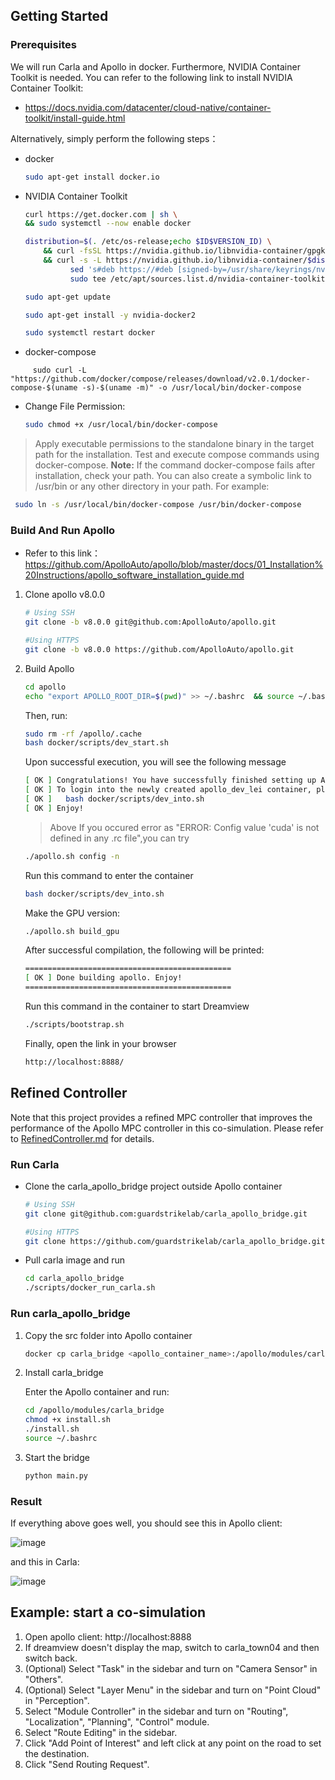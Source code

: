 
<!-- GETTING STARTED -->
## Getting Started

### Prerequisites

We will run Carla and Apollo in docker. Furthermore, NVIDIA Container Toolkit is needed. You can refer to the following link to install NVIDIA Container Toolkit:
* https://docs.nvidia.com/datacenter/cloud-native/container-toolkit/install-guide.html

Alternatively, simply perform the following steps：

* docker

  ```sh
  sudo apt-get install docker.io
  ```
* NVIDIA Container Toolkit

  ```sh
  curl https://get.docker.com | sh \
  && sudo systemctl --now enable docker
  ```
  ```sh
  distribution=$(. /etc/os-release;echo $ID$VERSION_ID) \
      && curl -fsSL https://nvidia.github.io/libnvidia-container/gpgkey | sudo gpg --dearmor -o /usr/share/keyrings/nvidia-container-toolkit-keyring.gpg \
      && curl -s -L https://nvidia.github.io/libnvidia-container/$distribution/libnvidia-container.list | \
            sed 's#deb https://#deb [signed-by=/usr/share/keyrings/nvidia-container-toolkit-keyring.gpg] https://#g' | \
            sudo tee /etc/apt/sources.list.d/nvidia-container-toolkit.list
  ```
  ```sh
  sudo apt-get update
  ```
  ```sh
  sudo apt-get install -y nvidia-docker2
  ```
  ```sh
  sudo systemctl restart docker
  ```

* docker-compose

```
     sudo curl -L "https://github.com/docker/compose/releases/download/v2.0.1/docker-compose-$(uname -s)-$(uname -m)" -o /usr/local/bin/docker-compose
```

* Change File Permission:

  ``` sh
  sudo chmod +x /usr/local/bin/docker-compose 
  ```

> Apply executable permissions to the standalone binary in the target path for the installation.
> Test and execute compose commands using docker-compose.
> **Note:**
> If the command docker-compose fails after installation, check your path. You can also create a symbolic link to /usr/bin or any other directory in your path. For example:

```sh
 sudo ln -s /usr/local/bin/docker-compose /usr/bin/docker-compose
```

### Build And Run Apollo

* Refer to this link：
  <br> https://github.com/ApolloAuto/apollo/blob/master/docs/01_Installation%20Instructions/apollo_software_installation_guide.md

1. Clone apollo v8.0.0 

   ```sh
   # Using SSH
   git clone -b v8.0.0 git@github.com:ApolloAuto/apollo.git
   
   #Using HTTPS
   git clone -b v8.0.0 https://github.com/ApolloAuto/apollo.git
   ```

2. Build Apollo
   
   ```sh
   cd apollo
   echo "export APOLLO_ROOT_DIR=$(pwd)" >> ~/.bashrc  && source ~/.bashrc
   ```

   Then, run:

   ```sh
   sudo rm -rf /apollo/.cache
   bash docker/scripts/dev_start.sh
   ```

   Upon successful execution, you will see the following message

   ```sh
   [ OK ] Congratulations! You have successfully finished setting up Apollo Dev Environment.
   [ OK ] To login into the newly created apollo_dev_lei container, please run the following command:
   [ OK ]   bash docker/scripts/dev_into.sh
   [ OK ] Enjoy!
   ```
   > Above If you occured error as "ERROR: Config value 'cuda' is not defined in any .rc file",you can try 

   ```sh
   ./apollo.sh config -n
   ```

   Run this command to enter the container

   ```sh
   bash docker/scripts/dev_into.sh
   ```

   Make the GPU version:

   ```sh
   ./apollo.sh build_gpu
   ```

   After successful compilation, the following will be printed:

   ```sh
   ==============================================
   [ OK ] Done building apollo. Enjoy!
   ==============================================
   ```

   Run this command in the container to start Dreamview

   ```sh
   ./scripts/bootstrap.sh
   ```

   Finally, open the link in your browser

   ```sh
   http://localhost:8888/
   ```

## Refined Controller

Note that this project provides a refined MPC controller that improves the performance of the Apollo MPC controller in this co-simulation. Please refer to [RefinedController.md](RefinedController.md) for details.


### Run Carla

* Clone the carla_apollo_bridge project outside Apollo container

  ```sh
  # Using SSH
  git clone git@github.com:guardstrikelab/carla_apollo_bridge.git
  
  #Using HTTPS
  git clone https://github.com/guardstrikelab/carla_apollo_bridge.git
  ```

* Pull carla image and run

  ```sh
  cd carla_apollo_bridge
  ./scripts/docker_run_carla.sh
  ```

### Run carla_apollo_bridge
1.  Copy the src folder into Apollo container
    ```sh
    docker cp carla_bridge <apollo_container_name>:/apollo/modules/carla_bridge
    ```
2.  Install carla_bridge

    Enter the Apollo container and run:
    ```sh
    cd /apollo/modules/carla_bridge
    chmod +x install.sh
    ./install.sh
    source ~/.bashrc
    ```

3. Start the bridge

    ```sh
    python main.py
    ```

### Result
If everything above goes well, you should see this in Apollo client: 
 
![image](images/Apollo.png)

and this in Carla:

![image](images/CarlaUE4.png)


## Example: start a co-simulation
1. Open apollo client: http://localhost:8888
2. If dreamview doesn't display the map, switch to carla_town04 and then switch back. 
3. (Optional) Select "Task" in the sidebar and turn on "Camera Sensor" in "Others".
4. (Optional) Select "Layer Menu" in the sidebar and turn on "Point Cloud" in "Perception".
5. Select "Module Controller" in the sidebar and turn on "Routing", "Localization", "Planning", "Control" module.
6. Select "Route Editing" in the sidebar.
7. Click "Add Point of Interest" and left click at any point on the road to set the destination.
8. Click "Send Routing Request".


